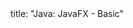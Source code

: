 <frontmatter>
title: "Java: JavaFX - Basic"
</frontmatter>

<include src="navbar.md" boilerplate />

<include src="unit-inPage-asFlat.md" boilerplate />